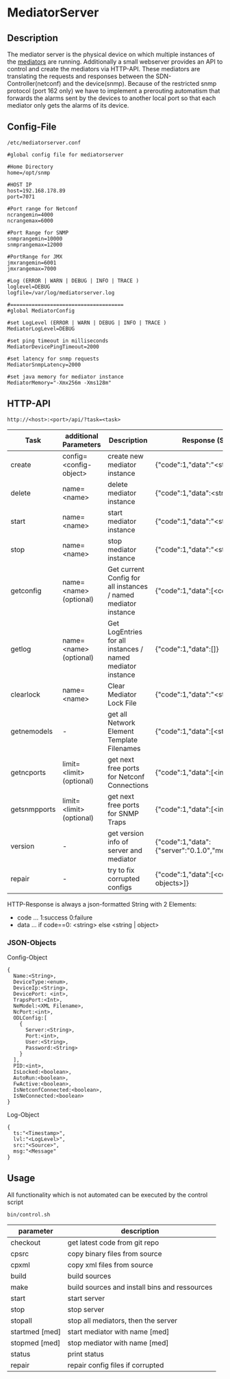 # MediatorServer

## Description
The mediator server is the physical device on which multiple instances of the [mediators](mediator/README.md) are running. Additionally a small webserver provides an API to control and create the mediators via HTTP-API. These mediators are translating the requests and responses between the SDN-Controller(netconf) and the device(snmp). Because of the restricted snmp protocol (port 162 only) we have to implement a prerouting automatism that forwards the alarms sent by the devices to another local port so that each mediator only gets the alarms of its device.



## Config-File

```
/etc/mediatorserver.conf
```

```
#global config file for mediatorserver

#Home Directory
home=/opt/snmp

#HOST IP
host=192.168.178.89
port=7071

#Port range for Netconf
ncrangemin=4000
ncrangemax=6000

#Port Range for SNMP
snmprangemin=10000
snmprangemax=12000

#PortRange for JMX
jmxrangemin=6001
jmxrangemax=7000

#Log (ERROR | WARN | DEBUG | INFO | TRACE )
loglevel=DEBUG
logfile=/var/log/mediatorserver.log

#=====================================
#global MediatorConfig

#set LogLevel (ERROR | WARN | DEBUG | INFO | TRACE )
MediatorLogLevel=DEBUG

#set ping timeout in milliseconds
MediatorDevicePingTimeout=2000

#set latency for snmp requests
MediatorSnmpLatency=2000

#set java memory for mediator instance
MediatorMemory="-Xmx256m -Xms128m"
```

## HTTP-API

```
http://<host>:<port>/api/?task=<task>
```

| Task | additional Parameters | Description | Response (Success) |
| ---- | --------------------- | ----------- | ------------------ |
| create       | config=&lt;config-object&gt;  | create new mediator instance | {"code":1,"data":"&lt;string&gt;"}|
| delete       | name=&lt;name&gt; | delete mediator instance | \{"code":1,"data":&lt;string&gt;"} |
| start        | name=&lt;name&gt; | start mediator instance | \{"code":1,"data":"&lt;string&gt;"} |
| stop         | name=&lt;name&gt; | stop mediator instance | \{"code":1,"data":"&lt;string&gt;"} |
| getconfig    | name=&lt;name&gt;(optional) | Get current Config for all instances / named mediator instance | \{"code":1,"data":[&lt;config-objects&gt;]}|
| getlog       | name=&lt;name&gt;(optional) | Get LogEntries for all instances / named mediator instance | \{"code":1,"data":[]} |
| clearlock    | name=&lt;name&gt; | Clear Mediator Lock File | \{"code":1,"data":"&lt;string&gt;"} |
| getnemodels  | - | get all Network Element Template Filenames | \{"code":1,"data":[&lt;string-array&gt;]} |
| getncports   | limit=&lt;limit&gt;(optional) | get next free ports for Netconf Connections | \{"code":1,"data":[&lt;int-array&gt;]} |
| getsnmpports | limit=&lt;limit&gt;(optional) | get next free ports for SNMP Traps | \{"code":1,"data":[&lt;int-array&gt;]} |
| version      | - | get version info of server and mediator |  \{"code":1,"data":\{"server":"0.1.0","mediator":"0.1.1"\}\}|
| repair       | - | try to fix corrupted configs | \{"code":1,"data":[&lt;config-status-objects&gt;]}|

HTTP-Response is always a json-formatted String with 2 Elements:

* code ... 1:success 0:failure
* data ... if code==0: &lt;string&gt; else &lt;string | object&gt;


### JSON-Objects

Config-Object
```
{
  Name:<String>,
  DeviceType:<enum>,
  DeviceIp:<String>,
  DevicePort: <int>,
  TrapsPort:<Int>,
  NeModel:<XML Filename>,
  NcPort:<int>,
  ODLConfig:[
    {
      Server:<String>,
      Port:<int>,
      User:<String>,
      Password:<String>
    }
  ],
  PID:<int>,
  IsLocked:<boolean>,
  AutoRun:<boolean>,
  FwActive:<boolean>,
  IsNetconfConnected:<boolean>,
  IsNeConnected:<boolean>
}
```

Log-Object
```
{
  ts:"<Timestamp>",
  lvl:"<LogLevel>",
  src:"<Source>",
  msg:"<Message"
}
```


## Usage

All functionality which is not automated can be executed by the control script
```
bin/control.sh
```

| parameter     | description                                      |
| ------------- | ------------------------------------------------ |
|checkout       | get latest code from git repo                    |
|cpsrc          | copy binary files from source                    |
|cpxml          | copy xml files from source                       |
|build          | build sources                                    |
|make           | build sources and install bins and ressources    |
|start          | start server                                     |
|stop           | stop server                                      |
|stopall        | stop all mediators, then the server              |
|startmed [med] | start mediator with name [med]                   |
|stopmed [med]  | stop mediator with name [med]                    |
|status         | print status                                     |
|repair         | repair config files if corrupted                 |


